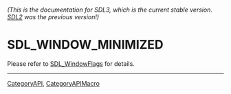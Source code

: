 ###### (This is the documentation for SDL3, which is the current stable version. [SDL2](https://wiki.libsdl.org/SDL2/) was the previous version!)
# SDL_WINDOW_MINIMIZED

Please refer to [SDL_WindowFlags](SDL_WindowFlags) for details.

----
[CategoryAPI](CategoryAPI), [CategoryAPIMacro](CategoryAPIMacro)

